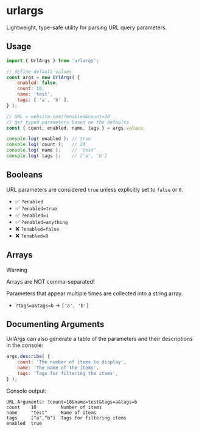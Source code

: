 # urlargs

Lightweight, type-safe utility for parsing URL query parameters.

## Usage

```javascript
import { UrlArgs } from 'urlargs';

// define default values
const args = new UrlArgs( {
	enabled: false,
	count: 10,
	name: 'test',
	tags: [ 'a', 'b' ],
} );

// URL = website.com/?enabled&count=20
// get typed parameters based on the defaults
const { count, enabled, name, tags } = args.values;

console.log( enabled ); // true
console.log( count );   // 20
console.log( name );    // 'test'
console.log( tags );    // ['a', 'b']
```

## Booleans

URL parameters are considered `true` unless explicitly set to `false` or `0`.
  - ✅ `?enabled`
  - ✅ `?enabled=true`  
  - ✅ `?enabled=1`  
  - ✅ `?enabled=anything`
  - ❌ `?enabled=false`
  - ❌ `?enabled=0`

## Arrays

> [!WARNING]
> Arrays are NOT comma-separated!

Parameters that appear multiple times are collected into a string array.
  - `?tags=a&tags=b` → `['a', 'b']`



## Documenting Arguments

UrlArgs can also generate a table of the parameters and their descriptions in the console:

```javascript
args.describe( {
	count: 'The number of items to display',
	name: 'The name of the items',
	tags: 'Tags for filtering the items',
} );
```

Console output:

```
URL Arguments: ?count=10&name=test&tags=a&tags=b
count    10         Number of items
name     "test"     Name of items
tags     ["a","b"]  Tags for filtering items
enabled  true
```
